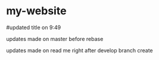 # my-website
#updated title on 9:49

updates made on master before rebase

updates made on read me right after develop branch create
